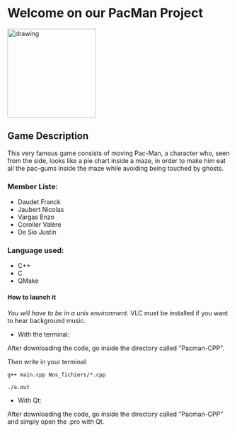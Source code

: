 # Welcome on our PacMan Project 
<img src="https://i1.wp.com/css-tricks.com/wp-content/uploads/2019/11/pacman.png?fit=1200%2C600&ssl=1" alt="drawing" height="200"/>

## Game Description
This very famous game consists of moving Pac-Man, a character who, seen from the side, looks like a pie chart inside a maze, in order to make him eat all the pac-gums inside the maze while avoiding being touched by ghosts.


### Member Liste:
* Daudet Franck
* Jaubert Nicolas
* Vargas Enzo
* Coroller  Valère
* De Sio Justin


### Language used:
* C++
* C
* QMake

#### How to launch it
*You will have to be in a unix environment.* 
VLC must be installed if you want to hear background music.

* With the terminal:

After downloading the code, go inside the directory called "Pacman-CPP".

Then write in your terminal:

``g++ main.cpp Nos_fichiers/*.cpp``

``./a.out``

* With Qt:

After downloading the code, go inside the directory called "Pacman-CPP" and simply open the .pro with Qt.

